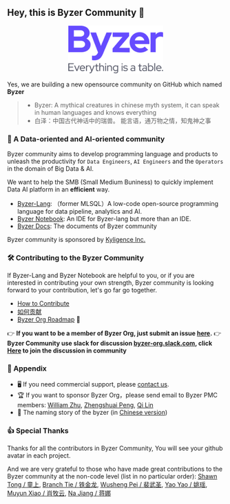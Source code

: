 ## Hey, this is Byzer Community 👋

<p align="center">
    <img src="https://raw.githubusercontent.com/byzer-org/.github/main/media/Byzer_Logo.png" alt="drawing"  width="220"/>


Yes, we are building a new opensource community on GitHub which named **Byzer**


> - Byzer: A mythical creatures in chinese myth system, it can speak in human languages and knows everything
> - 白泽：中国古代神话中的瑞兽。 能言语，通万物之情，知鬼神之事

### 🦄 A Data-oriented and AI-oriented community


Byzer community aims to develop programming language and products to unleash the productivity for `Data Engineers`, `AI Engineers` and the `Operators` in the domain of Big Data & AI. 

We want to help the SMB (Small Medium Buniness) to quickly implement Data AI platform in an **efficient** way. 

- [Byzer-Lang](https://github.com/byzer-org/byzer-lang): （former MLSQL）A low-code open-source programming language for data pipeline, analytics and AI.
- [Byzer Notebook](https://github.com/byzer-org/byzer-notebook): An IDE for Byzer-lang but more than an IDE.
- [Byzer Docs](https://docs.byzer.org/): The documents of Byzer community


Byzer community is sponsored by [Kyligence Inc.](https://kyligence.io/)


### 🛠 Contributing to the Byzer Community

If Byzer-Lang and Byzer Notebook are helpful to you, or if you are interested in contributing your own strength, Byzer community is looking forward to your contribution, let's go far go together.


- [How to Contribute](https://docs.byzer.org/#/kolo-lang/en-us/appendix/contribute) 
- [如何贡献](https://docs.byzer.org/#/kolo-lang/zh-cn/appendix/contribute)
- [Byzer Org Roadmap](https://github.com/byzer-org/.github/blob/main/roadmap/README.md) 🎯


👉  **If you want to be a member of Byzer Org, just submit an issue [here](https://github.com/byzer-org/.github/issues).**
👉  **Byzer Community use slack for discussion [byzer-org.slack.com](byzer-org.slack.com), click [Here](https://join.slack.com/t/byzer-org/shared_invite/zt-10qgl60dg-lX4fFggaHyHB6GtUmer_xw) to join the discussion in community**


### 👀 Appendix

- 🖥  If you need commercial support, please [contact us](https://cn.kyligence.io/contact-us-zh/).
- 🏆  If you want to sponsor Byzer Org，please send email to Byzer PMC members: [William Zhu](mailto:hailin.zhu@kyligence.io), [Zhengshuai Peng](mailto:zhengshuai.peng@kyligence.io), [Qi Lin](mailto:qi.lin@kyligence.io)
- 🤪  The naming story of the byzer (in [Chinese version](https://docs.byzer.org/#/kolo-lang/zh-cn/appendix/naming_story))

### 👍 Special Thanks
Thanks for all the contributors in Byzer Community, You will see your github avatar in each project.

And we are very grateful to those who have made great contributions to the Byzer community at the non-code level (list in no particular order): [Shawn Tong / 童上](mailto:tongshangi5700@gmail.com), [Branch Tie / 铁金龙](mailto:tiemuxu@gmail.com), [Wusheng Pei / 裴武圣](mailto:493316927@qq.com), [Yao Yao / 姚瑶](mailto:yaoyaoustc@gmail.com), [Muyun Xiao / 肖牧云](mailto:xiaomuyun@gmail.com), [Na Jiang / 蒋娜](mailto:Jenna.Jiang2016@outlook.com)
